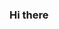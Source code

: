 ### Hi there

<!--
**Davidlbiscarra/Davidlbiscarra** is a ✨ _special_ ✨ repository because its `README.md` (this file) appears on your GitHub profile.

Here are some ideas to get you started:

- 🔭 I’m currently working on ... currently studying
- 🌱 I’m currently learning ... java and next year I start python
- 😄 Pronouns: ... simply masculine
fan of video games, manga, anime and everything that can be considered a waste of time
